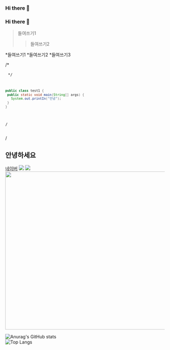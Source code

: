 ### Hi there 👋
### Hi there 👋
>들여쓰기1
>>들여쓰기2

*들여쓰기1 
  *들여쓰기2
    *들여쓰기3  
 
 
/* <pre>
 <code>*/
 ```java
 public class test1 {
  public static void main(String[] args) {
    System.out.printIn("안녕");
  }
 }
 ```
 /*</code>
 </pre>*/

<!--
**githoseong/githoseong** is a ✨ _special_ ✨ repository because its `README.md` (this file) appears on your GitHub profile.

Here are some ideas to get you started:

- 🔭 I’m currently working on ...
- 🌱 I’m currently learning ...
- 👯 I’m looking to collaborate on ...
- 🤔 I’m looking for help with ...
- 💬 Ask me about ...
- 📫 How to reach me: ...
- 😄 Pronouns: ...
- ⚡ Fun fact: ...
-->

<h2>안녕하세요</h2>
<a href="http://www.naver.com">네이버</a>
<img src="https://img.shields.io/badge/hoseong-white?style=for-the-badge&logo=Alfred&logoColor=black">
<img src="https://img.shields.io/badge/HOSEONG-blue?style=plastic&logo=Alfred&logoColor=black">
<a href="https://www.youtube.com/watch?v=IT3VUx2I3aw">
<img src="https://img.shields.io/badge/kokiri-white?style=for-the-badge&logo=Evernote&logoColor=black; " style="width:1000px; height:500px;">
</a>                                                                                                                                            
                                                                                                                                            

 ![Anurag's GitHub stats](https://github-readme-stats.vercel.app/api?username=githoseong&show_icons=true&theme=tokyonight
)<br/>
 ![Top Langs](https://github-readme-stats.vercel.app/api/top-langs/?username=githoseong&layout=compact&theme=tokyonight)



